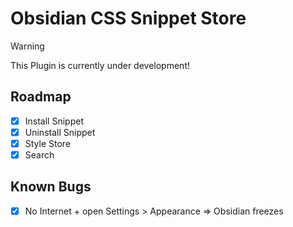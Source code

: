 # Obsidian CSS Snippet Store

> [!WARNING]
> This Plugin is currently under development!

## Roadmap

- [x] Install Snippet
- [x] Uninstall Snippet
- [x] Style Store
- [x] Search

## Known Bugs
- [x] No Internet + open Settings > Appearance => Obsidian freezes
